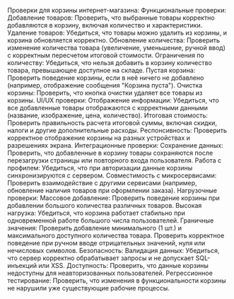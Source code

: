 Проверки для корзины интернет-магазина:
 Функциональные проверки:
Добавление товаров:
Проверить, что выбранные товары корректно добавляются в корзину, включая количество и характеристики.
Удаление товаров:
Убедиться, что товары можно удалить из корзины, и корзина обновляется корректно.
Обновление количества:
Проверить изменение количества товара (увеличение, уменьшение, ручной ввод) с корректным пересчетом итоговой стоимости.
Ограничения по количеству:
Убедиться, что нельзя добавить в корзину количество товара, превышающее доступное на складе.
Пустая корзина:
Проверить поведение корзины, если в неё ничего не добавлено (например, отображение сообщения "Корзина пуста").
Очистка корзины:
Проверить, что кнопка очистки удаляет все товары из корзины.
 UI/UX проверки:
Отображение информации:
Убедиться, что все добавленные товары отображаются с корректными данными (название, изображение, цена, количество).
Итоговая стоимость:
Проверить правильность расчета итоговой суммы, включая скидки, налоги и другие дополнительные расходы.
Респонсивность:
Проверить корректное отображение корзины на разных устройствах и разрешениях экрана.
 Интеграционные проверки:
Сохранение данных:
Проверить, что добавленные в корзину товары сохраняются после перезагрузки страницы или повторного входа пользователя.
Работа с профилем:
Убедиться, что при авторизации данные корзины синхронизируются с сервером.
Совместимость с микросервисами:
Проверить взаимодействие с другими сервисами (например, обновление наличия товаров при оформлении заказа).
 Нагрузочные проверки:
Массовое добавление:
Проверить поведение корзины при добавлении большого количества различных товаров.
Высокая нагрузка:
Убедиться, что корзина работает стабильно при одновременной работе большого числа пользователей.
 Граничные значения:
Проверить добавление минимального (1 шт.) и максимального доступного количества товара.
Проверить корректное поведение при ручном вводе отрицательных значений, нуля или нечисловых символов.
 Безопасность:
Валидация данных:
Убедиться, что сервер корректно обрабатывает запросы и не допускает SQL-инъекций или XSS.
Доступность:
Проверить, что данные корзины недоступны для неавторизованных пользователей.
 Регрессионное тестирование:
Проверить, что изменения в функциональности корзины не нарушили уже существующие рабочие процессы.
